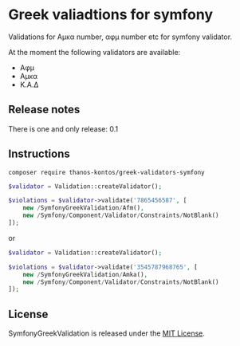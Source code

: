 # Greek valiadtions for symfony

Validations for Αμκα number, αφμ number etc for symfony validator.

At the moment the following validators are available:

* Αφμ
* Αμκα
* Κ.Α.Δ

## Release notes

There is one and only release: 0.1

## Instructions

`composer require thanos-kontos/greek-validators-symfony`

```php
$validator = Validation::createValidator();

$violations = $validator->validate('7865456587', [
    new /SymfonyGreekValidation/Afm(),
    new /Symfony/Component/Validator/Constraints/NotBlank()
]);
```

or

```php
$validator = Validation::createValidator();

$violations = $validator->validate('3545787968765', [
    new /SymfonyGreekValidation/Amka(),
    new /Symfony/Component/Validator/Constraints/NotBlank()
]);
```

## License

SymfonyGreekValidation is released under the [MIT License](https://opensource.org/licenses/MIT).